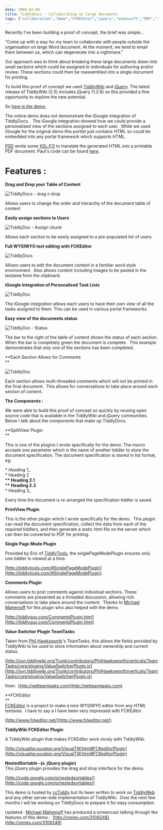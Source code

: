 ```yaml
---
date: 2009-02-06
title: TiddlyDocs - Collaborating on large documents
tags: ["collaboration","demo","FCKEditor","jquery","osmososft","PDF","tiddlywiki","XSL-FO","post"]
---
```

Recently I've been building a proof of concept, the brief was simple...  
  
"Come up with a way for my team to collaborate with people outside the organisation on large Word document. At the moment, we tend to email them between us, which can degenerate into a nightmare."  
  
Our approach was to think about breaking these large documents down into small sections which could be assigned to individuals for authoring and/or review. These sections could then be reassembled into a single document for printing.  
  
To build this proof of concept we used [TiddlyWiki](http://tiddlywiki.com) and [jQuery](http://jquery.com/). The latest release of TiddlyWiki (2.5) includes jQuery (1.2.6) so this provided a fine opportunity to explore the new potential.  
  
So [here is the demo](http://wiki.osmosoft.com/TiddlyDocs/),  
  
The online demo does not demonstrate the iGoogle integration of TiddlyDocs.   The iGoogle integration showed how we could provide a personalised view of the sections assigned to each user.  While we used iGoogle for the original demo this portlet just contains HTML so could be embedded into any portal framework which supports HTML.  
  
[PSD](http://blog.whatfettle.com/) wrote some [XSL-FO](http://www.w3schools.com/xslfo/xslfo_intro.asp) to translate the generated HTML into a printable PDF document. Paul's code can be found [here](http://svn.tiddlywiki.org/Trunk/contributors/PaulDowney/server/html2pdf/).  

**Features :**
==============

  
**Drag and Drop your Table of Content**  
  
![](http://farm4.static.flickr.com/3318/3253469780_55cedf9eea.jpg "TiddlyDocs - drag n drop ")  
  
Allows users to change the order and hierarchy of the document table of content  
  
**Easily assign sections to Users**  
  
![](http://farm4.static.flickr.com/3391/3252648993_18d90588aa.jpg "TiddlyDoc - Assign chunk")  
  
Allows each section to be easily assigned to a pre-populated list of users.  
  
**Full WYSIWYG text editing with FCKEditor**  
  
![](http://farm4.static.flickr.com/3503/3253482874_bc934ce199.jpg "TiddlyDocs")  
  
Allows users to edit the document content in a familiar word style environment.  Also allows content including images to be pasted in the textarea from the clipboard.  
  
**iGoogle Integration of Personalised Task Lists**  
  
![](http://img.skitch.com/20090205-k7u7rpctmxsbmstudwr3mphiug.jpg "TiddlyDoc")  
  
The iGoogle integration allows each users to have their own view of all the tasks assigned to them. This can be used in various portal frameworks.  
  
**Easy view of the documents status**  
  
![](http://farm4.static.flickr.com/3316/3253512996_30f9a0787c.jpg?v=0 "TiddlyDoc - Status")  
  
The bar to the right of the table of content shows the status of each section. When the bar is completely green the document is complete.  This example demonstrates that only one of the sections has been completed.  
  
**Each Section Allows for Comments  
**  
  
![](http://farm4.static.flickr.com/3302/3253503268_0b5bd3e38e.jpg "TiddlyDoc")  
  
Each section allows multi-threaded comments which will not be printed in the final document.  This allows for conversations to take place around each section of content.  
  
**The Components :**  
  
We were able to build this proof of concept so quickly by reusing open source code that is available in the TiddlyWiki and jQuery communities.  Below I talk about the components that make up TiddlyDocs.  
  
**SplitView Plugin  
**  
  
This is one of the plugins I wrote specifically for the demo. The macro accepts one parameter which is the name of another tiddler to store the document specification. The document specification is stored in list format, eg:  
  
_\* Heading 1__  
\* Heading 2  
__\*\* Heading 2.1  
\*\* Heading 2.2__  
\* Heading 3_  
  
Every time the document is re-arranged the specification tiddler is saved.  
  
**PrintView Plugin**  
  
This is the other plugin which I wrote specifically for the demo.  This plugin can read the document specification, collect the data from each of the required tiddlers, and then generate a static html file on the server which can then be converted to PDF for printing.  
  
**Single Page Mode Plugin**  
  
Provided by Eric of [TiddlyTools,](http://tiddlytools.com) the singlePageModePlugin ensures only one tiddler is viewed at a time.  
  
[http://tiddlytools.com/#SinglePageModePlugin](http://tiddlytools.com/#SinglePageModePlugin)  
  
**Comments Plugin**  
  
Allows users to post comments against individual sections. These comments are presented as a threaded discussion, allowing rich conversations to take place around the content.  Thanks to [Michael Mahemoff](http://softwareas.com/) for this plugin who also helped with the demo.[  
](http://softwareas.com/)  
  
[http://tiddlyguv.com/CommentsPlugin.html](http://tiddlyguv.com/CommentsPlugin.html)  
  
**Value Switcher Plugin TeamTasks**  
  
Taken from [Phil Hawksworth](http://hawksworx.com/)'s TeamTasks, this allows the fields provided by TiddlyWiki to be used to store information about ownership and current status.  
  
[http://svn.tiddlywiki.org/Trunk/contributors/PhilHawksworth/verticals/TeamTasks/core/plugins/ValueSwitcherPlugin.js](http://svn.tiddlywiki.org/Trunk/contributors/PhilHawksworth/verticals/TeamTasks/core/plugins/ValueSwitcherPlugin.js)  
  
from:  [http://getteamtasks.com](http://getteamtasks.com)  
  
**FCKEditor  
**  
[FCKEditor](http://www.fckeditor.net/) is a project to make a nice WYSIWYG editor from any HTML textarea.  I have to say a I have been very impressed with FCKEditor.  
  
[http://www.fckeditor.net/](http://www.fckeditor.net/)  
  
**TiddlyWiki FCKEditor Plugin**  
  
A TiddlyWiki plugin that makes FCKEditor work nicely with TiddlyWiki.  
  
[http://visualtw.ouvaton.org/VisualTW.html#FCKeditorPlugin](http://visualtw.ouvaton.org/VisualTW.html#FCKeditorPlugin)  
  
**NestedSortable -(a  jQuery plugin)**  
This jQuery plugin provides the drag and drop interface for the demo.  
  
[http://code.google.com/p/nestedsortables/](http://code.google.com/p/nestedsortables/)  
  
This demo is hosted by [ccTiddly](http://www.tiddlywiki.org/wiki/CcTiddly) but its been written to work on [TiddlyWeb](http://www.tiddlywiki.org/wiki/TiddlyWeb) and any other server-side implementation of TiddlyWiki.  Over the next few months I will be working on TiddlyDocs to prepare it for easy consumption.  
  
Updated : [Michael Mahemoff](http://softwareas.com/) has produced a screencast talking through the features of this demo :  [http://vimeo.com/3109248](http://vimeo.com/3109248)

        
